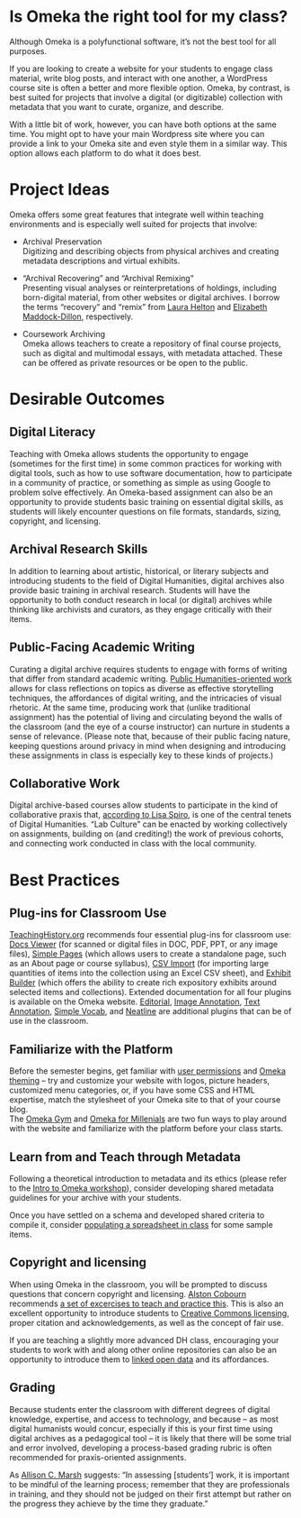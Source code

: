 # Is Omeka the right tool for my class?
Although Omeka is a polyfunctional software, it’s not the best tool for all purposes.

If you are looking to create a website for your students to engage class material, write blog posts, and interact with one another, a WordPress course site is often a better and more flexible option. Omeka, by contrast, is best suited for projects that involve a digital (or digitizable) collection with metadata that you want to curate, organize, and describe. 

With a little bit of work, however, you can have both options at the same time. You might opt to have your main Wordpress site where you can provide a link to your Omeka site and even style them in a similar way. This option allows each platform to do what it does best.

# Project Ideas
Omeka offers some great features that integrate well within teaching environments and is especially well suited for projects that involve:

* Archival Preservation <br>
Digitizing and describing objects from physical archives and creating metadata descriptions and virtual exhibits.

* “Archival Recovering” and “Archival Remixing” <br>
Presenting visual analyses or reinterpretations of holdings, including born-digital material, from other websites or digital archives. I borrow the terms “recovery” and “remix” from [Laura Helton](https://www.academia.edu/11058327/The_Question_of_Recovery_Slavery_Freedom_and_the_Archive) and [Elizabeth Maddock-Dillon](https://ecda.northeastern.edu/home/about/decolonizing-the-archive/), respectively.

* Coursework Archiving <br>
Omeka allows teachers to create a repository of final course projects, such as digital and multimodal essays, with metadata attached. These can be offered as private resources or be open to the public. 

# Desirable Outcomes

## Digital Literacy <br>
Teaching with Omeka allows students the opportunity to engage (sometimes for the first time) in some common practices for working with digital tools, such as how to use software documentation, how to participate in a community of practice, or something as simple as using Google to problem solve effectively. An Omeka-based assignment can also be an opportunity to provide students basic training on essential digital skills, as students will likely encounter questions on file formats, standards, sizing, copyright, and licensing. 

## Archival Research Skills <br>
In addition to learning about artistic, historical, or literary subjects and introducing students to the field of Digital Humanities, digital archives also provide basic training in archival research. Students will have the opportunity to both conduct research in local (or digital) archives while thinking like archivists and curators, as they engage critically with their items. 

## Public-Facing Academic Writing <br>
Curating a digital archive requires students to engage with forms of writing that differ from standard academic writing. [Public Humanities-oriented work](https://www.neh.gov/divisions/fedstate/in-the-field/56-ways-do-the-public-humanities) allows for class reflections on topics as diverse as effective storytelling techniques, the affordances of digital writing, and the intricacies of visual rhetoric. At the same time, producing work that (unlike traditional assignment) has the potential of living and circulating beyond the walls of the classroom (and the eye of a course instructor) can nurture in students a sense of relevance. (Please note that, because of their public facing nature, keeping questions around privacy in mind when designing and introducing these assignments in class is especially key to these kinds of projects.) 

## Collaborative Work <br>
Digital archive-based courses allow students to participate in the kind of collaborative praxis that, [according to Lisa Spiro](https://dhdebates.gc.cuny.edu/read/untitled-88c11800-9446-469b-a3be-3fdb36bfbd1e/section/9e014167-c688-43ab-8b12-0f6746095335), is one of the central tenets of Digital Humanities. “Lab Culture” can be enacted by working collectively on assignments, building on (and crediting!) the work of previous cohorts, and connecting work conducted in class with the local community. 

# Best Practices

## Plug-ins for Classroom Use
[TeachingHistory.org](www.teachinghistory.org) recommends four essential plug-ins for classroom use: [Docs Viewer](https://omeka.org/classic/plugins/DocsViewer/) (for scanned or digital files in DOC, PDF, PPT, or any image files), [Simple Pages](https://omeka.org/classic/plugins/SimplePages/) (which allows users to create a standalone page, such as an About page or course syllabus), [CSV Import](https://omeka.org/classic/plugins/CsvImport/) (for importing large quantities of items into the collection using an Excel CSV sheet), and [Exhibit Builder](https://omeka.org/classic/plugins/ExhibitBuilder/) (which offers the ability to create rich expository exhibits around selected items and collections). Extended documentation for all four plugins is available on the Omeka website. [Editorial](https://omeka.org/classic/plugins/Editorial/), [Image Annotation](https://omeka.org/classic/plugins/ExhibitImageAnnotation/), [Text Annotation](https://omeka.org/classic/plugins/TextAnnotation/), [Simple Vocab](https://omeka.org/classic/plugins/SimpleVocabPlus/), and [Neatline](https://omeka.org/classic/plugins/Neatline/) are additional plugins that can be of use in the classroom.

## Familiarize with the Platform

Before the semester begins, get familiar with [user permissions](https://omeka.org/classic/docs/Admin/Users/) and [Omeka theming](https://github.com/GCDigitalFellows/omeka/blob/master/sections/themesplugins.md) – try and customize your website with logos, picture headers, customized menu categories, or, if you have some CSS and HTML expertise, match the stylesheet of your Omeka site to that of your course blog. <br>
The [Omeka Gym](https://omekagym.omeka.net/about) and [Omeka for Millenials](https://lilybeauvilliers.wordpress.com/2015/05/14/omeka-for-millenials/) are two fun ways to play around with the website and familiarize with the platform before your class starts.

## Learn from and Teach through Metadata 

Following a theoretical introduction to metadata and its ethics (please refer to the [Intro to Omeka workshop](https://github.com/GCDigitalFellows/omeka/blob/v2.0-smorello-edits/frontmatter.md)), consider developing shared metadata guidelines for your archive with your students. 

Once you have settled on a schema and developed shared criteria to compile it, consider [populating  a spreadsheet in class](https://omekagym.omeka.net/items/show/526) for some sample items.

## Copyright and licensing 

When using Omeka in the classroom, you will be prompted to discuss questions that concern copyright and licensing. [Alston Cobourn](https://jitp.commons.gc.cuny.edu/spreading-awareness-of-digital-preservation-and-copyright-via-omeka-based-projects/) recommends [a set of excercises to teach and practice this](https://jitp.commons.gc.cuny.edu/spreading-awareness-of-digital-preservation-and-copyright-via-omeka-based-projects/). This is also an excellent opportunity to introduce students to [Creative Commons licensing](https://creativecommons.org/licenses/), proper citation and acknowledgements, as well as the concept of fair use. 

If you are teaching a slightly more advanced DH class, encouraging your students to work with and along other online repositories can also be an opportunity to introduce them to [linked open data](https://programminghistorian.org/en/lessons/intro-to-linked-data) and its affordances. 

## Grading 

Because students enter the classroom with different degrees of digital knowledge, expertise, and access to technology, and because – as most digital humanists would concur, especially if this is your first time using digital archives as a pedagogical tool – it is likely that there will be some trial and error involved, developing a process-based grading rubric is often recommended for praxis-oriented assignments.

 As [Allison C. Marsh](https://academic.oup.com/dsh/article-abstract/28/2/279/1037192?redirectedFrom=fulltext) suggests:
“In assessing [students’] work, it is important to be mindful of the learning process; remember that they are professionals in training, and they should not be judged on their first attempt but rather on the progress they achieve by the time they graduate.” 
